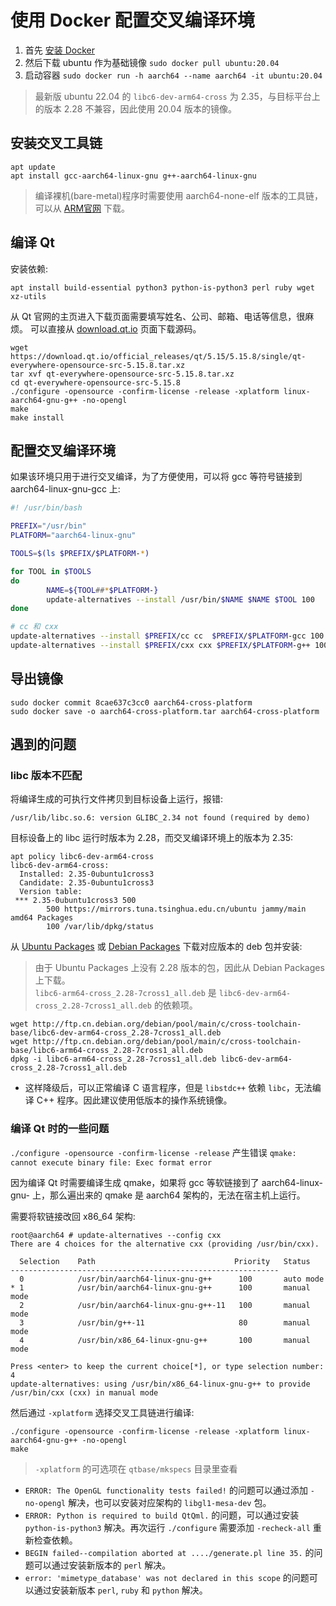 # 使用 Docker 配置交叉编译环境

1. 首先 [安装 Docker](https://gist.github.com/hubenchang0515/8106a35156248a0654e8f52615e00bd0#%E5%AE%89%E8%A3%85-docker)
2. 然后下载 ubuntu 作为基础镜像 `sudo docker pull ubuntu:20.04`
3. 启动容器 `sudo docker run -h aarch64 --name aarch64 -it ubuntu:20.04`

> 最新版 ubuntu 22.04 的 `libc6-dev-arm64-cross` 为 2.35，与目标平台上的版本 2.28 不兼容，因此使用 20.04 版本的镜像。

## 安装交叉工具链

```
apt update
apt install gcc-aarch64-linux-gnu g++-aarch64-linux-gnu
```

> 编译裸机(bare-metal)程序时需要使用 aarch64-none-elf 版本的工具链，可以从 [ARM官网](https://developer.arm.com/downloads/-/arm-gnu-toolchain-downloads) 下载。

## 编译 Qt

安装依赖:  

```
apt install build-essential python3 python-is-python3 perl ruby wget xz-utils
```

从 Qt 官网的主页进入下载页面需要填写姓名、公司、邮箱、电话等信息，很麻烦。
可以直接从 [download.qt.io](https://download.qt.io/official_releases/qt/5.15/5.15.8/) 页面下载源码。

```
wget https://download.qt.io/official_releases/qt/5.15/5.15.8/single/qt-everywhere-opensource-src-5.15.8.tar.xz
tar xvf qt-everywhere-opensource-src-5.15.8.tar.xz
cd qt-everywhere-opensource-src-5.15.8
./configure -opensource -confirm-license -release -xplatform linux-aarch64-gnu-g++ -no-opengl
make
make install
```

## 配置交叉编译环境

如果该环境只用于进行交叉编译，为了方便使用，可以将 gcc 等符号链接到 aarch64-linux-gnu-gcc 上:  

```bash
#! /usr/bin/bash

PREFIX="/usr/bin"
PLATFORM="aarch64-linux-gnu"

TOOLS=$(ls $PREFIX/$PLATFORM-*)

for TOOL in $TOOLS
do
        NAME=${TOOL##*$PLATFORM-}
        update-alternatives --install /usr/bin/$NAME $NAME $TOOL 100
done

# cc 和 cxx
update-alternatives --install $PREFIX/cc cc  $PREFIX/$PLATFORM-gcc 100
update-alternatives --install $PREFIX/cxx cxx $PREFIX/$PLATFORM-g++ 100
```

## 导出镜像

```
sudo docker commit 8cae637c3cc0 aarch64-cross-platform
sudo docker save -o aarch64-cross-platform.tar aarch64-cross-platform
```


## 遇到的问题

### libc 版本不匹配

将编译生成的可执行文件拷贝到目标设备上运行，报错:  

```
/usr/lib/libc.so.6: version GLIBC_2.34 not found (required by demo)
```

目标设备上的 libc 运行时版本为 2.28，而交叉编译环境上的版本为 2.35:  

```
apt policy libc6-dev-arm64-cross
libc6-dev-arm64-cross:
  Installed: 2.35-0ubuntu1cross3
  Candidate: 2.35-0ubuntu1cross3
  Version table:
 *** 2.35-0ubuntu1cross3 500
        500 https://mirrors.tuna.tsinghua.edu.cn/ubuntu jammy/main amd64 Packages
        100 /var/lib/dpkg/status
```

从 [Ubuntu Packages](https://packages.ubuntu.com/) 或 [Debian Packages](https://www.debian.org/distrib/packages) 下载对应版本的 deb 包并安装:

> 由于 Ubuntu Packages 上没有 2.28 版本的包，因此从 Debian Packages 上下载。  
> `libc6-arm64-cross_2.28-7cross1_all.deb` 是 `libc6-dev-arm64-cross_2.28-7cross1_all.deb` 的依赖项。  

```
wget http://ftp.cn.debian.org/debian/pool/main/c/cross-toolchain-base/libc6-dev-arm64-cross_2.28-7cross1_all.deb
wget http://ftp.cn.debian.org/debian/pool/main/c/cross-toolchain-base/libc6-arm64-cross_2.28-7cross1_all.deb
dpkg -i libc6-arm64-cross_2.28-7cross1_all.deb libc6-dev-arm64-cross_2.28-7cross1_all.deb
```

* 这样降级后，可以正常编译 C 语言程序，但是 `libstdc++` 依赖 `libc`，无法编译 C++ 程序。因此建议使用低版本的操作系统镜像。

### 编译 Qt 时的一些问题

`./configure -opensource -confirm-license -release` 产生错误 `qmake: cannot execute binary file: Exec format error`

因为编译 Qt 时需要编译生成 qmake，如果将 gcc 等软链接到了 aarch64-linux-gnu- 上，那么遍出来的 qmake 是 aarch64 架构的，无法在宿主机上运行。

需要将软链接改回 x86_64 架构:  

```
root@aarch64 # update-alternatives --config cxx
There are 4 choices for the alternative cxx (providing /usr/bin/cxx).

  Selection    Path                               Priority   Status
------------------------------------------------------------
  0            /usr/bin/aarch64-linux-gnu-g++      100       auto mode
* 1            /usr/bin/aarch64-linux-gnu-g++      100       manual mode
  2            /usr/bin/aarch64-linux-gnu-g++-11   100       manual mode
  3            /usr/bin/g++-11                     80        manual mode
  4            /usr/bin/x86_64-linux-gnu-g++       100       manual mode

Press <enter> to keep the current choice[*], or type selection number: 4
update-alternatives: using /usr/bin/x86_64-linux-gnu-g++ to provide /usr/bin/cxx (cxx) in manual mode

```

然后通过 `-xplatform` 选择交叉工具链进行编译:  

```
./configure -opensource -confirm-license -release -xplatform linux-aarch64-gnu-g++ -no-opengl
make
```

> `-xplatform` 的可选项在 `qtbase/mkspecs` 目录里查看


* `ERROR: The OpenGL functionality tests failed!` 的问题可以通过添加 `-no-opengl` 解决，也可以安装对应架构的 `libgl1-mesa-dev` 包。
* `ERROR: Python is required to build QtQml.` 的问题，可以通过安装 `python-is-python3` 解决。再次运行 `./configure` 需要添加 `-recheck-all` 重新检查依赖。
* `BEGIN failed--compilation aborted at ..../generate.pl line 35.` 的问题可以通过安装新版本的 `perl` 解决。
* `error: 'mimetype_database' was not declared in this scope` 的问题可以通过安装新版本 `perl`, `ruby` 和 `python` 解决。